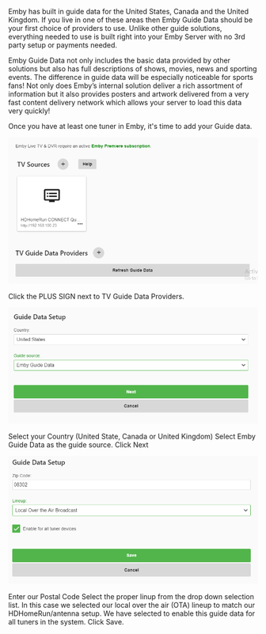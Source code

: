 Emby has built in guide data for the United States, Canada and the United Kingdom. If you live in one of these areas then Emby Guide Data should be your first choice of providers to use.  Unlike other guide solutions, everything needed to use is built right into your Emby Server with no 3rd party setup or payments needed.

Emby Guide Data not only includes the basic data provided by other solutions but also has full descriptions of shows,  movies, news and sporting events.  The difference in guide data will be especially noticeable for sports fans! Not only does Emby’s internal solution deliver a rich assortment of information but it also provides posters and artwork delivered from a very fast content delivery network which allows your server to load this data very quickly!

Once you have at least one tuner in Emby, it's time to add your Guide data.

![hdhomerun5](images/server/hdhomerun5.png)

Click the PLUS SIGN next to TV Guide Data Providers.

![gracenote1](images/server/gracenote1.png)

Select your Country (United State, Canada or United Kingdom)
Select Emby Guide Data as the guide source.
Click Next

![gracenote2](images/server/gracenote2.png)

Enter our Postal Code
Select the proper linup from the drop down selection list. In this case we selected our local over the air (OTA) lineup to match our HDHomeRun/antenna setup.
We have selected to enable this guide data for all tuners in the system.
Click Save.
